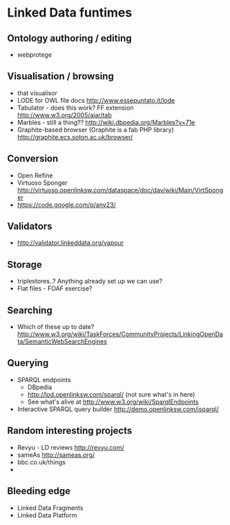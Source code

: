 # Linked Data funtimes

## Ontology authoring / editing

* webprotege

## Visualisation / browsing

* that visualisor
* LODE for OWL file docs http://www.essepuntato.it/lode
* Tabulator - does this work? FF extension http://www.w3.org/2005/ajar/tab
* Marbles - still a thing?? http://wiki.dbpedia.org/Marbles?v=71e
* Graphite-based browser (Graphite is a fab PHP library) http://graphite.ecs.soton.ac.uk/browser/

## Conversion

* Open Refine
* Virtuoso Sponger http://virtuoso.openlinksw.com/dataspace/doc/dav/wiki/Main/VirtSponger
* https://code.google.com/p/any23/

## Validators

* http://validator.linkeddata.org/vapour

## Storage

* triplestores..? Anything already set up we can use?
* Flat files - FOAF exercise?

## Searching

* Which of these up to date? http://www.w3.org/wiki/TaskForces/CommunityProjects/LinkingOpenData/SemanticWebSearchEngines

## Querying

* SPARQL endpoints
    - DBpedia
    - http://lod.openlinksw.com/sparql/ (not sure what's in here)
    - See what's alive at http://www.w3.org/wiki/SparqlEndpoints
* Interactive SPARQL query builder http://demo.openlinksw.com/isparql/

## Random interesting projects

* Revyu - LD reviews http://revyu.com/
* sameAs http://sameas.org/
* bbc.co.uk/things
* 

## Bleeding edge

* Linked Data Fragments
* Linked Data Platform 